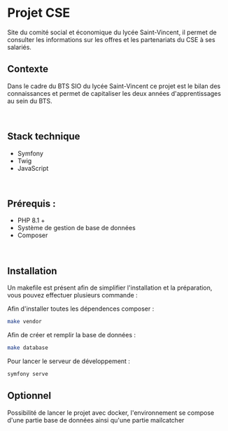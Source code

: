 # Projet CSE

Site du comité social et économique du lycée Saint-Vincent, il permet de consulter les informations sur les offres et les partenariats du CSE à ses salariés.

## Contexte
Dans le cadre du BTS SIO du lycée Saint-Vincent ce projet est le bilan des connaissances et permet de capitaliser les deux années d'apprentissages au sein du BTS.

<br>

## Stack technique
 - Symfony
 - Twig
 - JavaScript

<br>

## Prérequis :
 - PHP 8.1 +
 - Système de gestion de base de données
 - Composer

<br>

## Installation
Un makefile est présent afin de simplifier l'installation et la préparation, vous pouvez effectuer plusieurs commande :

Afin d'installer toutes les dépendences composer :
```bash
make vendor
```

Afin de créer et remplir la base de données :
```bash
make database
```

Pour lancer le serveur de développement :
```bash
symfony serve
```

## Optionnel
Possibilité de lancer le projet avec docker, l'environnement se compose d'une partie base de données ainsi qu'une partie mailcatcher
